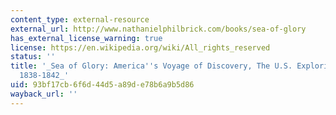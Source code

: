 ```yaml
---
content_type: external-resource
external_url: http://www.nathanielphilbrick.com/books/sea-of-glory
has_external_license_warning: true
license: https://en.wikipedia.org/wiki/All_rights_reserved
status: ''
title: '_Sea of Glory: America''s Voyage of Discovery, The U.S. Exploring Expedition,
  1838-1842_'
uid: 93bf17cb-6f6d-44d5-a89d-e78b6a9b5d86
wayback_url: ''
---
```

